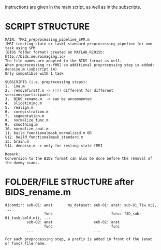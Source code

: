 Instructions are given in the main script, as well as in the subscripts.

# SCRIPT STRUCTURE

	MAIN: fMRI_preprocessing_pipeline_SPM.m
	fMRI (resting-state or task) standard preprocessing pipeline for one task using SPM 
	(BIDS folder format) created on MATLAB_R2015b: http://bids.neuroimaging.io/
	The file names are adapted to the BIDS format as well.
	When preprocessing rs-fMRI an additional preprocessing step is added: 
	denoise.m (subscript 14)
	Only compatible with 1 task

	SUBSCRIPTS (i.e. preprocessing steps): 
	1.  ima.m
	2.  removefirstf.m -> (!!) different for different sessions/participants 
	3.  BIDS_rename.m  -> can be uncommented
	4.  slicetiming.m
	5.  realign.m
	6.  coregistration.m
	7.  segmentation.m
	8.  normalize_func.m
	9.  smoothing.m
	10. normalize_anat.m
	11. build_functionalmask_normalized.m OR
	%12. build_functionalmask_standard.m
	13. brain.m
	%14. denoise.m -> only for resting-state fMRI
	
	Remark:
	Conversion to the BIDS format can also be done before the removal of the dummy scans.

# FOLDER/FILE STRUCTURE after BIDS_rename.m

	dicomdir: sub-01: anat       my_dataset: sub-01: anat: sub-01_T1w.nii, ...
	                  func                           func: f4D_sub-01_task_bold.nii, ...
	          sub-02: anat                   sub-02: anat
 	                  func                           func
	          ...                            ...
		  
	For each preprocessing step, a prefix is added in front of the (anat or func) file name.
